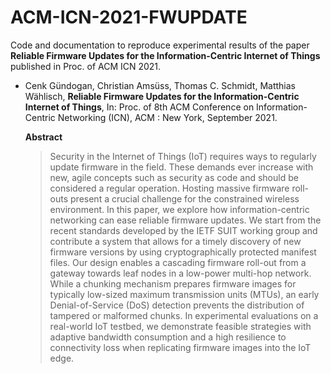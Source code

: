 # ACM-ICN-2021-FWUPDATE
Code and documentation to reproduce experimental results of the paper **Reliable Firmware Updates for the Information-Centric Internet of Things** published in Proc. of ACM ICN 2021.

* Cenk Gündogan, Christian Amsüss, Thomas C. Schmidt, Matthias Wählisch,
**Reliable Firmware Updates for the Information-Centric Internet of Things**,
In: Proc. of 8th ACM Conference on Information-Centric Networking (ICN), ACM : New York, September 2021.

    **Abstract**
    > Security in the Internet of Things (IoT) requires ways to regularly update firmware  in the field. These demands ever increase with new, agile concepts such as security as code and should be considered a regular operation. Hosting massive firmware roll-outs present a crucial challenge for the constrained wireless environment.
    > In this paper, we explore how information-centric networking can ease reliable firmware updates. We start from the recent standards developed by  the IETF SUIT working group and contribute a system that allows for a timely discovery of new firmware versions by using cryptographically protected manifest files.
    > Our design enables a cascading firmware roll-out from a gateway towards leaf nodes in a low-power multi-hop network.
    > While a chunking mechanism prepares firmware images for typically low-sized maximum transmission units (MTUs), an early Denial-of-Service (DoS) detection prevents the distribution of tampered or malformed chunks.
    > In experimental evaluations on a real-world IoT testbed, we demonstrate feasible  strategies with adaptive bandwidth consumption and a high resilience to connectivity loss when replicating firmware images into the IoT edge.
